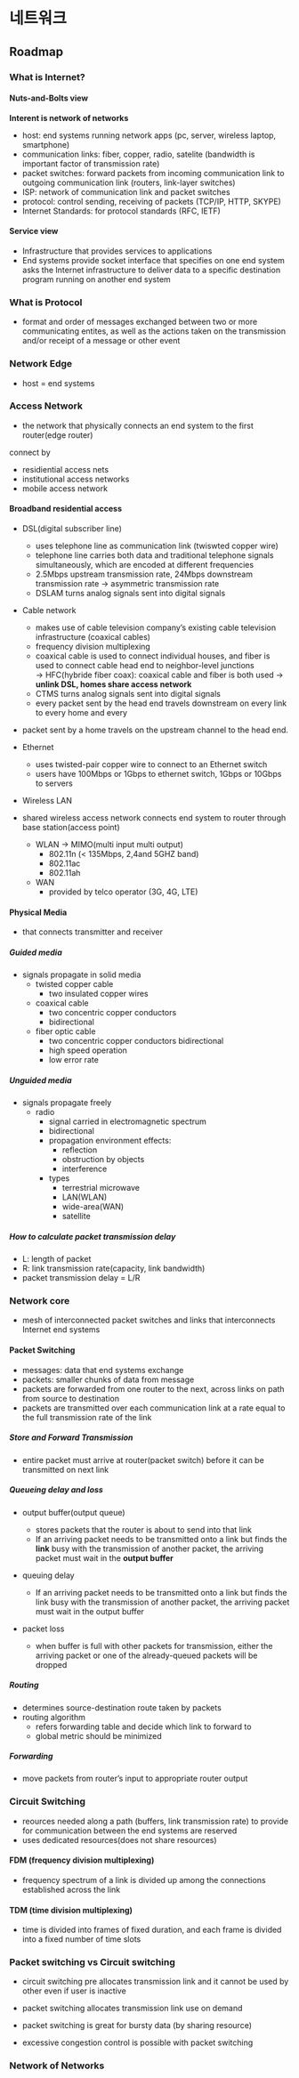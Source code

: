 # 네트워크

## Roadmap

### What is Internet?

#### Nuts-and-Bolts view
**Interent is network of networks**
* host: end systems running network apps
        (pc, server, wireless laptop, smartphone)
* communication links: fiber, copper, radio, satelite
                       (bandwidth is important factor of transmission rate)
* packet switches: forward packets from incoming communication link to outgoing communication link
                   (routers, link-layer switches)
* ISP: network of communication link and packet switches
* protocol: control sending, receiving of packets
            (TCP/IP, HTTP, SKYPE)
* Internet Standards: for protocol standards
                      (RFC, IETF)
#### Service view
* Infrastructure that provides services to applications
* End systems provide socket interface that specifies on one end system asks the Internet infrastructure to deliver data to a specific destination program
running on another end system

### What is Protocol
* format and order of messages exchanged between two or more communicating entites, as well as the actions taken on the transmission and/or receipt of a message or other event

### Network Edge
* host = end systems

### Access Network
* the network that physically connects an end system to the first router(edge router)

connect by 
* residiential access nets
* institutional access networks
* mobile access network

#### Broadband residential access
* DSL(digital subscriber line)
    * uses telephone line as communication link (twiswted copper wire)
    * telephone line carries both data and traditional telephone signals simultaneously, which
are encoded at different frequencies
    * 2.5Mbps upstream transmission rate, 24Mbps downstream transmission rate
      -> asymmetric transmission rate
    * DSLAM turns analog signals sent into digital signals

* Cable network
    * makes use of cable television company’s existing cable television infrastructure
      (coaxical cables)
    * frequency division multiplexing
    * coaxical cable is used to connect individual houses, and fiber is used to connect cable head end to neighbor-level junctions  
      -> HFC(hybride fiber coax): coaxical cable and fiber is both used
      -> **unlink DSL, homes share access network**
    * CTMS turns analog signals sent into digital signals 
    * every packet sent by the head end travels downstream on every link to every home and every
* packet sent by a home travels on the upstream channel to the head end.

* Ethernet
    * uses twisted-pair copper wire to connect to an Ethernet switch
    * users have 100Mbps or 1Gbps to ethernet switch, 1Gbps or 10Gbps to servers

* Wireless LAN
* shared wireless access network connects end system to router through base station(access point)
    * WLAN -> MIMO(multi input multi output)
        * 802.11n (< 135Mbps, 2,4and 5GHZ band)
		* 802.11ac
		* 802.11ah
    * WAN
        * provided by telco operator
          (3G, 4G, LTE)
#### Physical Media
* that connects transmitter and receiver
##### Guided media
* signals propagate in solid media
    * twisted copper cable
        * two insulated copper wires
    * coaxical cable
        * two concentric copper conductors
        * bidirectional
    * fiber optic cable
        * two concentric copper conductors bidirectional
        * high speed operation
        * low error rate
##### Unguided media
* signals propagate freely
    * radio
        * signal carried in electromagnetic spectrum
        * bidirectional
        * propagation environment effects:
            * reflection
            * obstruction by objects
            * interference
        * types
            * terrestrial microwave
            * LAN(WLAN)
            * wide-area(WAN)
            * satellite
##### How to calculate packet transmission delay
* L: length of packet
* R: link transmission rate(capacity, link bandwidth)
* packet transmission delay = L/R

### Network core
* mesh of interconnected packet switches and links that interconnects Internet end systems

#### Packet Switching
* messages: data that end systems exchange
* packets: smaller chunks of data from message
* packets are forwarded from one router to the next, across links on path from source to destination 
* packets are transmitted over each communication link at a rate equal to the full transmission rate of the link

##### Store and Forward Transmission
* entire packet must arrive at router(packet switch) before it can be transmitted on next link

##### Queueing delay and loss
* output buffer(output queue)
    * stores packets that the router is about to send into that link
    * If an arriving packet needs to be transmitted onto a link but finds the **link** busy with the transmission of another packet, the arriving packet must wait in the **output buffer**

* queuing delay
    * If an arriving packet needs to be transmitted onto a link but finds the link busy with the transmission of another packet, the arriving packet must wait in the output buffer
* packet loss
    * when buffer is full with other packets for transmission, either the arriving packet or one of the already-queued packets will be dropped

##### Routing
* determines source-destination route taken by packets
* routing algorithm
    * refers forwarding table and decide which link to forward to    
    * global metric should be minimized

##### Forwarding
* move packets from router’s input to appropriate router output

### Circuit Switching
* reources needed along a path (buffers, link transmission rate) to provide for communication between the end systems are reserved
* uses dedicated resources(does not share resources)

#### FDM (frequency division multiplexing)
* frequency spectrum of a link is divided up among the connections established across the link
#### TDM (time division multiplexing)
* time is divided into frames of fixed duration, and each frame is divided into a fixed number of time slots

### Packet switching vs Circuit switching
* circuit switching pre allocates transmission link and it cannot be used by other even if user is inactive
* packet switching allocates transmission link use on demand

* packet switching is great for bursty data (by sharing resource)
* excessive congestion control is possible with packet switching

### Network of Networks